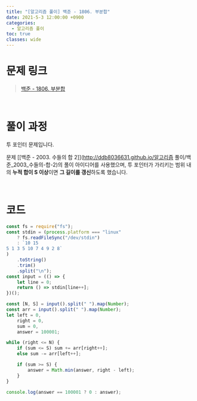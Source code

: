 ```yaml
---
title: "[알고리즘 풀이] 백준 - 1806. 부분합"
date: 2021-5-3 12:00:00 +0900
categories:
  - 알고리즘 풀이
toc: true
classes: wide
---
```


# 문제 링크

> [백준 - 1806. 부분합](https://www.acmicpc.net/problem/1806)

<br>

# 풀이 과정

투 포인터 문제입니다.

문제 [[백준 - 2003. 수들의 합 2]](http://ddb8036631.github.io/알고리즘 풀이/백준_2003_수들의-합-2)의 풀이 아이디어를 사용했으며, 투 포인터가 가리키는 범위 내의 **누적 합이 S 이상**이면 **그 길이를 갱신**하도록 했습니다.

<br>

# 코드

```jsx
const fs = require("fs");
const stdin = (process.platform === "linux"
    ? fs.readFileSync("/dev/stdin")
    : `10 15
5 1 3 5 10 7 4 9 2 8`
)
    .toString()
    .trim()
    .split("\n");
const input = (() => {
    let line = 0;
    return () => stdin[line++];
})();

const [N, S] = input().split(" ").map(Number);
const arr = input().split(" ").map(Number);
let left = 0,
    right = 0,
    sum = 0,
    answer = 100001;

while (right <= N) {
    if (sum <= S) sum += arr[right++];
    else sum -= arr[left++];

    if (sum >= S) {
        answer = Math.min(answer, right - left);
    }
}

console.log(answer == 100001 ? 0 : answer);
```
